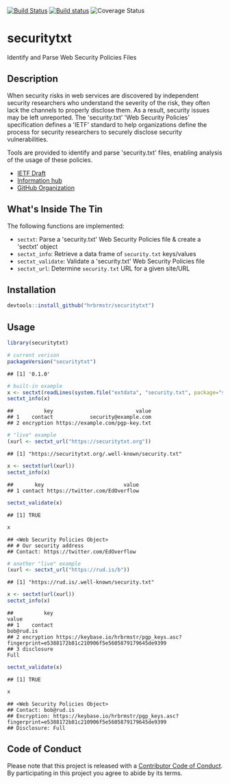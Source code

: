 
[![Build Status](https://travis-ci.org/hrbrmstr/securitytxt.svg?branch=master)](https://travis-ci.org/hrbrmstr/securitytxt) [![Build status](https://ci.appveyor.com/api/projects/status/o654jge4mce4a7lg?svg=true)](https://ci.appveyor.com/project/hrbrmstr/securitytxt) ![Coverage Status](http://img.shields.io/codecov/c/github/hrbrmstr/securitytxt/master.svg)

securitytxt
===========

Identify and Parse Web Security Policies Files

Description
-----------

When security risks in web services are discovered by independent security researchers who understand the severity of the risk, they often lack the channels to properly disclose them. As a result, security issues may be left unreported. The 'security.txt' 'Web Security Policies' specification defines a 'IETF' standard to help organizations define the process for security researchers to securely disclose security vulnerabilities.

Tools are provided to identify and parse 'security.txt' files, enabling analysis of the usage of these policies.

-   [IETF Draft](https://tools.ietf.org/html/draft-foudil-securitytxt-00)
-   [Information hub](https://securitytxt.org/)
-   [GitHub Organization](https://github.com/securitytxt)

What's Inside The Tin
---------------------

The following functions are implemented:

-   `sectxt`: Parse a 'security.txt' Web Security Policies file & create a 'sectxt' object
-   `sectxt_info`: Retrieve a data frame of `security.txt` keys/values
-   `sectxt_validate`: Validate a 'security.txt' Web Security Policies file
-   `sectxt_url`: Determine `security.txt` URL for a given site/URL

Installation
------------

``` r
devtools::install_github("hrbrmstr/securitytxt")
```

Usage
-----

``` r
library(securitytxt)

# current verison
packageVersion("securitytxt")
```

    ## [1] '0.1.0'

``` r
# built-in example
x <- sectxt(readLines(system.file("extdata", "security.txt", package="securitytxt")))
sectxt_info(x)
```

    ##          key                           value
    ## 1    contact            security@example.com
    ## 2 encryption https://example.com/pgp-key.txt

``` r
# "live" example
(xurl <- sectxt_url("https://securitytxt.org"))
```

    ## [1] "https://securitytxt.org/.well-known/security.txt"

``` r
x <- sectxt(url(xurl))
sectxt_info(x)
```

    ##       key                          value
    ## 1 contact https://twitter.com/EdOverflow

``` r
sectxt_validate(x)
```

    ## [1] TRUE

``` r
x
```

    ## <Web Security Policies Object>
    ## # Our security address
    ## Contact: https://twitter.com/EdOverflow

``` r
# another "live" example
(xurl <- sectxt_url("https://rud.is/b"))
```

    ## [1] "https://rud.is/.well-known/security.txt"

``` r
x <- sectxt(url(xurl))
sectxt_info(x)
```

    ##          key                                                                                         value
    ## 1    contact                                                                                    bob@rud.is
    ## 2 encryption https://keybase.io/hrbrmstr/pgp_keys.asc?fingerprint=e5388172b81c210906f5e5605879179645de9399
    ## 3 disclosure                                                                                          Full

``` r
sectxt_validate(x)
```

    ## [1] TRUE

``` r
x
```

    ## <Web Security Policies Object>
    ## Contact: bob@rud.is
    ## Encryption: https://keybase.io/hrbrmstr/pgp_keys.asc?fingerprint=e5388172b81c210906f5e5605879179645de9399
    ## Disclosure: Full

Code of Conduct
---------------

Please note that this project is released with a [Contributor Code of Conduct](CONDUCT.md). By participating in this project you agree to abide by its terms.

